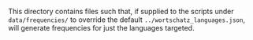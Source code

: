 This directory contains files such that,
if supplied to the scripts under `data/frequencies/` to override the default
`../wortschatz_languages.json`, will generate frequencies for just the languages
targeted.
